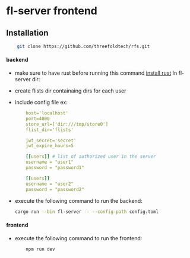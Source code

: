 # fl-server frontend

## Installation
```bash
    git clone https://github.com/threefoldtech/rfs.git
```
#### backend
 - make sure to have rust before running this command [install rust](https://www.rust-lang.org/tools/install)
 In fl-server dir:
- create flists dir containaing dirs for each user 
- include config file 
    ex: 
    ```yml
        host='localhost'
        port=4000
        store_url=['dir:///tmp/store0']
        flist_dir='flists'

        jwt_secret='secret'
        jwt_expire_hours=5

        [[users]] # list of authorized user in the server
        username = "user1"
        password = "password1"

        [[users]]
        username = "user2"
        password = "password2"
    ```

- execute the following command to run the backend:
   
    ``` bash
    cargo run --bin fl-server -- --config-path config.toml
    ```
#### frontend
- execute the following command to run the frontend:
    ```bash
        npm run dev
    ```
